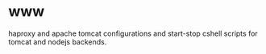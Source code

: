 www
===

haproxy and apache tomcat configurations and start-stop cshell scripts for tomcat and nodejs backends.
